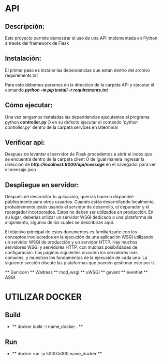 # API

## Descripción:
Este proyecto permite demostrar el uso de una API implementada en Python a través del framework de Flask

## Instalación:
El primer paso es instalar las dependencias que estan dentro del archivo requirements.txt

Para esto debemos pararnos en la direccion de la carpeta API y ejecutar el comando ***python -m pip install -r requirements.txt***

## Cómo ejecutar:
Una vez tengamos instaladas las dependencias ejecutamos el programa python **controller.py**
O en su defecto ejecutar el comando *'python controller.py'* dentro de la carpeta services en laterminal

## Verificar api:
Despues de levantar el servidor de Flask procedemos a abrir el index que se encuentra dentro de la carpeta client
O de igual manera ingresar la dirección de ***http://localhost:8000/api/message*** en el navegador para ver el mensaje json

## Despliegue en servidor:
Después de desarrollar tu aplicación, querrás hacerla disponible públicamente para otros usuarios. Cuando estás desarrollando localmente, probablemente estés usando el servidor de desarrollo, el depurador y el recargador incorporados. Estos no deben ser utilizados en producción. En su lugar, deberías utilizar un servidor WSGI dedicado o una plataforma de alojamiento, algunos de los cuales se describirán aquí.

El objetivo principal de estos documentos es familiarizarte con los conceptos involucrados en la ejecución de una aplicación WSGI utilizando un servidor WSGI de producción y un servidor HTTP. Hay muchos servidores WSGI y servidores HTTP, con muchas posibilidades de configuración. Las páginas siguientes discuten los servidores más comunes, y muestran los fundamentos de la ejecución de cada uno. La siguiente sección discute las plataformas que pueden gestionar esto por ti.

** Gunicorn
** Waitress
** mod_wsgi
** uWSGI
** gevent
** eventlet
** ASGI

# UTILIZAR DOCKER

## Build
- ** docker build -t name_docker . **

## Run
- ** docker run -p 5000:5000 name_docker **
